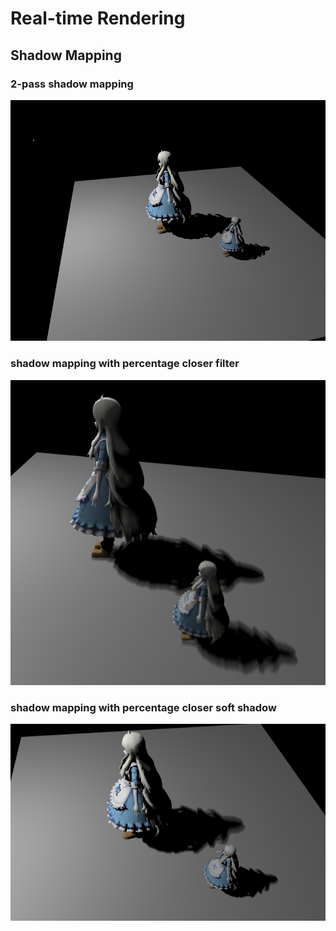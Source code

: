 # Real-time Rendering

## Shadow Mapping
### 2-pass shadow mapping
![hard-shadow-mapping](https://github.com/Tokiwa-17/real-time-rendering/blob/master/imgs/assignment1/sharp_shadow_mapping.jpg)
### shadow mapping with percentage closer filter
![pcf-shadow-mapping](https://github.com/Tokiwa-17/real-time-rendering/blob/master/imgs/assignment1/soft_shadow_PCF.jpg)
### shadow mapping with percentage closer soft shadow
![pcss-shadow-mapping](https://github.com/Tokiwa-17/real-time-rendering/blob/master/imgs/assignment1/soft_shadow_PCSS.jpg)